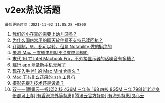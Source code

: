 # v2ex热议话题

`最后更新时间：2021-11-02 11:05:28 +0800`

1. [我们的小孩真的需要上幼儿园吗？](https://www.v2ex.com/t/812085)
1. [为什么国内常用的聊天软件都不支持已读回执？](https://www.v2ex.com/t/812110)
1. [订阅制，转，都可以转，但是 Notability 做的挺绝的](https://www.v2ex.com/t/812296)
1. [亲测 Mac 一直插电用就不会有电池损耗](https://www.v2ex.com/t/812066)
1. [末代 16 寸 Intel Macbook Pro，不外接显示器的话噪音有多糟？](https://www.v2ex.com/t/812121)
1. [建行 app 登录新手机无解了](https://www.v2ex.com/t/812314)
1. [现在入手 M1 的 Mac Mini 合适么？](https://www.v2ex.com/t/812123)
1. [Mac 下有什么还用的 ssh 工具吗](https://www.v2ex.com/t/812272)
1. [摄影先提升技术还是设备？](https://www.v2ex.com/t/812143)
1. [双十一[腾讯云一折起]2 核 4G6M 三年仅 168 四核 8G5M 三年 798[新老老身份都可上车][有香港海外等特惠][腾讯云官方特价][有海外特惠]良心云](https://www.v2ex.com/t/812339)


